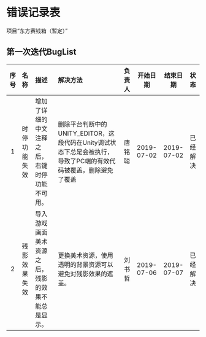 # 错误记录表  
项目“东方赛钱箱（暂定）”

## 第一次迭代BugList

|序号|名称|描述|解决方法|负责人|开始日期|结束日期|状态|
|:--:|:--|:---|:------|:-----|:-----:|:-----:|:---|
|1|时停功能失效|增加了详细的中文注释之后，右键时停功能不可用。|删除平台判断中的UNITY_EDITOR，这段代码在Unity调试状态下总是会被执行，导致了PC端的有效代码被覆盖，删除避免了覆盖|唐铭聪|2019-07-02|2019-07-02|已经解决|
|2|残影效果失效|导入游戏画面美术资源之后，残影的效果不能总是显示。|更换美术资源，使用透明的背景资源可以避免对残影效果的遮盖。|刘书哲|2019-07-06|2019-07-07|已经解决|